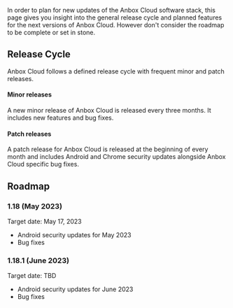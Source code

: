In order to plan for new updates of the Anbox Cloud software stack, this page gives you insight into the general release cycle and planned features for the next versions of Anbox Cloud. However don't consider the roadmap to be complete or set in stone.

## Release Cycle

Anbox Cloud follows a defined release cycle with frequent minor and patch releases.

#### Minor releases

A new minor release of Anbox Cloud is released every three months. It includes new features and bug fixes.

#### Patch releases

A patch release for Anbox Cloud is released at the beginning of every month and includes Android and Chrome security updates alongside Anbox Cloud specific bug fixes.

## Roadmap

### 1.18 (May 2023)

Target date: May 17, 2023

* Android security updates for May 2023
* Bug fixes

### 1.18.1 (June 2023)

Target date: TBD

* Android security updates for June 2023
* Bug fixes
